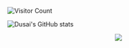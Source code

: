 ![Visitor Count](https://profile-counter.glitch.me/dawncom/count.svg)

![Dusai's GitHub stats](https://github-readme-stats.vercel.app/api?username=dawncom)


<div align="center"> <img src="https://github-readme-stats.vercel.app/api/top-langs/?username=dawncom&hide_title=true&hide_border=true&layout=compact&langs_count=6&text_color=000&icon_color=fff&bg_color=0,52fa5a,4dfcff,c64dff&theme=graywhite" /> </div>

